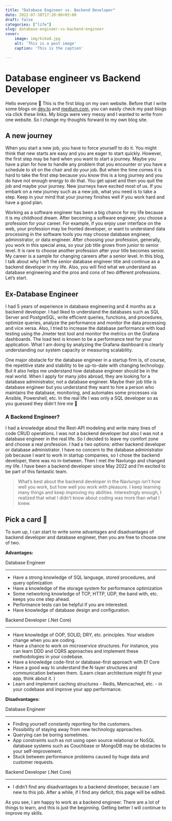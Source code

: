 ```yaml
---
title: "Database Engineer vs. Backend Developer"
date: 2022-07-30T17:20:08+03:00
draft: false
categories: ["life"]
slug: database-engineer-vs-backend-engineer
cover: 
    image: img/kikod.jpg
    alt: 'This is a post image'
    caption: 'This is the caption'

---
```


# Database engineer vs Backend Developer

Hello everyone 🙂 This is the first blog on my own website. Before that I write  some blogs on [dev.to](https://dev.to/byksy) and [medium.com](https://mbyksy.medium.com/), you can easily check my past blogs via click these links. My blogs were very messy and I wanted to write from one website. So I change my thoughts forward to my own blog site. 

## A new journey

When you start a new job, you have to force yourself to do it. You might think that new starts are easy and you are eager to start quickly. However, the first step may be hard when you want to start a journey. Maybe you have a plan for how to handle any problem that you encounter or you have a schedule to sit on the chair and do your job. But when the time comes it is hard to take the first step because you know this is a long journey and you do have not enough energy to do that. You get upset and then you quit the job and maybe your journey. New journeys have excited most of us. If you embark on a new journey such as a new job, what you need is to take a step. Keep in your mind that your journey finishes well if you work hard and have a good plan.

Working as a software engineer has been a big chance for my life because it is my childhood dream. After becoming a software engineer, you choose a profession for your career. For example, if you enjoy user interface on the web, your profession may be fronted developer, or want to understand data processing in the software tools you may choose database engineer, administrator, or data engineer. After choosing your profession, generally, you work in this special area, so your job title grows from junior to senior level. It is rare to choose another profession after your title becomes senior. My career is a sample for changing careers after a senior level. In this blog, I talk about why I left the senior database engineer title and continue as a backend developer in my life. Also, you will find what we understand as database engineering and the pros and cons of two different professions. Let’s start.

## Ex-Database Engineer

I had 5 years of experience in database engineering and 4 months as a backend developer. I had liked to understand the databases such as SQL Server and PostgreSQL, write efficient queries, functions, and procedures, optimize queries, analyze the performance and monitor the data processing and vice versa. Also, I tried to increase the database performance with load testing using the Jmeter test tool and monitor the metrics on the Grafana dashboards. The load test is known to be a performance test for your application. What I am doing by analyzing the Grafana dashboard is clearly understanding our system capacity or measuring scalability.

One major obstacle for the database engineer in a startup firm is, of course, the repetitive state and stability to be up-to-date with changing technology. But it also helps me understand how database engineer should be in the real world. When I apply for many jobs abroad, they are looking for a database administrator, not a database engineer. Maybe their job title is database engineer but you understand they want to hire a person who maintains the database, monitoring, and automates some processes via Ansible, Powershell, etc. In the real life I was only a SQL developer so as you guessed they didn't hire me 🙂 

### A Backend Engineer?

I had a knowledge about the Rest-API modeling and write many lines of code CRUD operations. I was not a backend developer but also I was not a database engineer in the real life. So I decided to leave my comfort zone and choose a real profession. I had a two options: either backend developer or database administrator. I have no concern to the database administrator job because I want to work in startup companies, so I chose the backend developer, there was no in-between. Then I met the Navlungo and changed my life. I have been a backend developer since May 2022 and I’m excited to be part of this fantastic team.

> What’s best about the backend developer in the Navlungo isn’t how well you work, but how well you work with pleasure. I keep learning many things and keep improving my abilities. Interestingly enough, I realized that what I didn't know about coding was more than what I knew.
> 

## Pick a card 🙂

To sum up, I can start to write some advantages and disadvantages of backend developer and database engineer, then you are free to choose one of two.

**Advantages:**

Database Engineer

---

- Have a strong knowledge of SQL language, stored procedures, and query optimization
- Have a knowledge of the storage system for performance optimization
- Some networking knowledge of TCP, HTTP, UDP, the band with, etc. keeps you one step ahead.
- Performance tests can be helpful if you are interested.
- Have knowledge of database design and configuration.

Backend Developer (.Net Core)

---

- Have knowledge of OOP, SOLID, DRY, etc. principles. Your wisdom change when you are coding.
- Have a chance to work on microservice structures. For instance, you can learn DDD and CQRS approaches and implement these methodologies in your codebase.
- Have a knowledge code-first or database-first approach with Ef Core
- Have a good way to understand the N-layer structures and communication between them. (Learn clean architecture might fit your app, think about it. )
- Learn and implement caching structures - Redis, Memcached, etc. - in your codebase and improve your app performance.

**Disadvantages:**

Database Engineer

---
- Finding yourself constantly reporting for the customers.
- Possibility of staying away from new technology approaches.
- Querying can be boring sometimes.
- App constraints such as not using open source relational or NoSQL database systems such as Couchbase or MongoDB may be obstacles to your self-improvement.
- Stuck between performance problems caused by huge data and customer requests.

Backend Developer (.Net Core)

---
- I didn’t find any disadvantages to a backend developer, because I am new to this job. After a while, if I find any deficit, this page will be edited.

As you see, I am happy to work as a backend engineer. There are a lot of things to learn, and this is just the beginning. Getting better I will continue to improve my skills.
